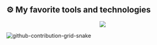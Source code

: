 ## ⚙️ My favorite tools and technologies

<p align="center">
  <a href="https://skillicons.dev">
    <img src="https://skillicons.dev/icons?i=java, py, spring" />
  </a>
</p>

![github-contribution-grid-snake](https://user-images.githubusercontent.com/40397740/187086679-84d7cd96-4311-4454-b3c7-f44b47a2477c.svg)

